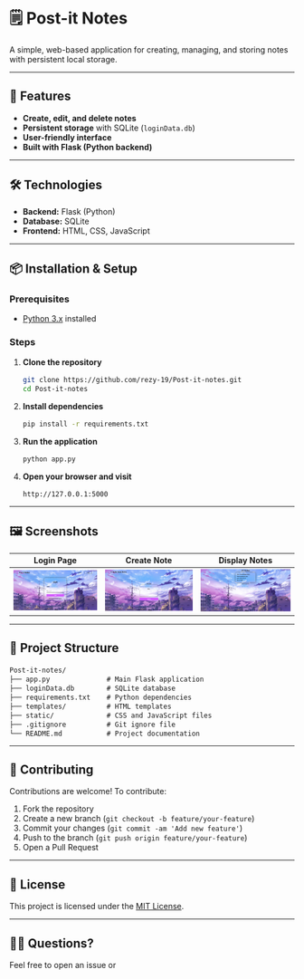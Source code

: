 # 🗒️ Post-it Notes

A simple, web-based application for creating, managing, and storing notes with persistent local storage.

---

## 🚀 Features

- **Create, edit, and delete notes**
- **Persistent storage** with SQLite (`loginData.db`)
- **User-friendly interface**
- **Built with Flask (Python backend)**

---

## 🛠️ Technologies

- **Backend:** Flask (Python)
- **Database:** SQLite
- **Frontend:** HTML, CSS, JavaScript

---

## 📦 Installation & Setup

### Prerequisites

- [Python 3.x](https://www.python.org/downloads/) installed

### Steps

1. **Clone the repository**
   ```bash
   git clone https://github.com/rezy-19/Post-it-notes.git
   cd Post-it-notes
   ```

2. **Install dependencies**
   ```bash
   pip install -r requirements.txt
   ```

3. **Run the application**
   ```bash
   python app.py
   ```

4. **Open your browser and visit**
   ```
   http://127.0.0.1:5000
   ```

---

## 🖼️ Screenshots

| Login Page | Create Note | Display Notes |
|:----------:|:-----------:|:-------------:|
| ![Login](public/images/Login.png) | ![Create](public/images/CreateNote.png) | ![Display](public/images/DisplayNote.png) |

---

## 📁 Project Structure

```
Post-it-notes/
├── app.py              # Main Flask application
├── loginData.db        # SQLite database
├── requirements.txt    # Python dependencies
├── templates/          # HTML templates
├── static/             # CSS and JavaScript files
├── .gitignore          # Git ignore file
└── README.md           # Project documentation
```

---

## 🤝 Contributing

Contributions are welcome! To contribute:

1. Fork the repository
2. Create a new branch (`git checkout -b feature/your-feature`)
3. Commit your changes (`git commit -am 'Add new feature'`)
4. Push to the branch (`git push origin feature/your-feature`)
5. Open a Pull Request

---

## 📄 License

This project is licensed under the [MIT License](LICENSE).

---

## 🙋‍♂️ Questions?

Feel free to open an issue or
